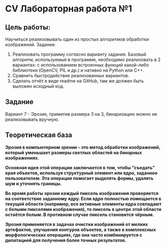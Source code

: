 # CV Лабораторная работа №1
## Цель работы:
Научиться реализовывать один из простых алгоритмов обработки изображений.
Задание:
1. Реализовать программу согласно варианту задания. Базовый алгоритм, используемый в программе, необходимо реализовать в 2 вариантах: с использованием встроенных функций какой-либо библиотеки (OpenCV, PIL и др.) и нативно на Python или C++.
2. Сравнить быстродействие реализованных вариантов.
3. Сделать отчёт в виде readme на GitHub, там же должен быть выложен исходный код.

## Задание
Вариант 7 - Эрозия, примитив размера 3 на 3, бинаризацию можно не реализовывать вручную.

## Теоретическая база
<b>Эрозия<b> в компьютерном зрении – это метод обработки изображений, который уменьшает размеры светлых областей на бинарных изображениях. 

Основная идея этой операции заключается в том, чтобы "съедать" края объектов, используя структурный элемент или ядро, заданное пользователем. Эта операция помогает выделять формы, удалять шум и уточнять границы.

Во время работы эрозии каждый пиксель изображения проверяется на соответствие заданному ядру. Если ядро полностью помещается в текущей области (например, все активные элементы ядра совпадают с белыми пикселями изображения), то пиксель в центре этой области остаётся белым. В противном случае пиксель становится чёрным.

Эрозия применяется в задачах очистки изображений от мелких артефактов, улучшения контуров объектов, а также в комплексных морфологических операциях, где она часто комбинируется с дилатацией для получения более точных результатов.